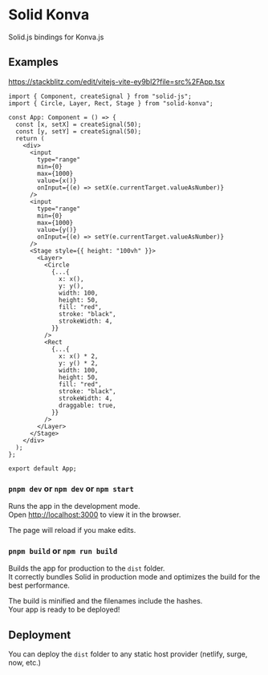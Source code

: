 # Solid Konva

Solid.js bindings for Konva.js

## Examples

https://stackblitz.com/edit/vitejs-vite-ey9bl2?file=src%2FApp.tsx

```tsx
import { Component, createSignal } from "solid-js";
import { Circle, Layer, Rect, Stage } from "solid-konva";

const App: Component = () => {
  const [x, setX] = createSignal(50);
  const [y, setY] = createSignal(50);
  return (
    <div>
      <input
        type="range"
        min={0}
        max={1000}
        value={x()}
        onInput={(e) => setX(e.currentTarget.valueAsNumber)}
      />
      <input
        type="range"
        min={0}
        max={1000}
        value={y()}
        onInput={(e) => setY(e.currentTarget.valueAsNumber)}
      />
      <Stage style={{ height: "100vh" }}>
        <Layer>
          <Circle
            {...{
              x: x(),
              y: y(),
              width: 100,
              height: 50,
              fill: "red",
              stroke: "black",
              strokeWidth: 4,
            }}
          />
          <Rect
            {...{
              x: x() * 2,
              y: y() * 2,
              width: 100,
              height: 50,
              fill: "red",
              stroke: "black",
              strokeWidth: 4,
              draggable: true,
            }}
          />
        </Layer>
      </Stage>
    </div>
  );
};

export default App;
```

### `pnpm dev` or `npm dev` or `npm start`

Runs the app in the development mode.<br>
Open [http://localhost:3000](http://localhost:3000) to view it in the browser.

The page will reload if you make edits.<br>

### `pnpm build` or `npm run build`

Builds the app for production to the `dist` folder.<br>
It correctly bundles Solid in production mode and optimizes the build for the best performance.

The build is minified and the filenames include the hashes.<br>
Your app is ready to be deployed!

## Deployment

You can deploy the `dist` folder to any static host provider (netlify, surge, now, etc.)
